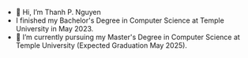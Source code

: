 - 👋 Hi, I’m Thanh P. Nguyen
- I finished my Bachelor's Degree in Computer Science at Temple University in May 2023.
- 🌱 I’m currently pursuing my Master's Degree in Computer Science at Temple University (Expected Graduation May 2025).

<!---
thanhnguyen46/thanhnguyen46 is a ✨ special ✨ repository because its `README.md` (this file) appears on your GitHub profile.
You can click the Preview link to take a look at your changes.
--->
